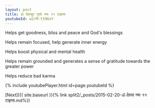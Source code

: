 ```yaml
---
layout: post
title: ॐ देवासुर गुरवे नमः ११ टाइम्स
youtubeId: w2rM-t596oY
---
```

 
 
Helps get goodness, bliss and peace and God's blessings
 
Helps remain focused, help generate inner energy 
 
Helps boost physical and mental health 
 
Helps remain grounded and generates a sense of gratitude towards the greater power 
 
Helps reduce bad karma
 
 
 
 


{% include youtubePlayer.html id=page.youtubeId %}
 
[Next]({{ site.baseurl }}{% link  split2/_posts/2015-02-20-ॐ देवया नमः ११ टाइम्स.md%})
 
